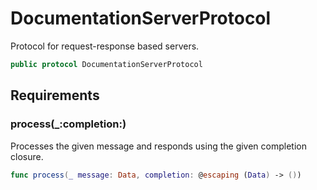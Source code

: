 # DocumentationServerProtocol

Protocol for request-response based servers.

``` swift
public protocol DocumentationServerProtocol 
```

## Requirements

### process(\_:​completion:​)

Processes the given message and responds using the given completion closure.

``` swift
func process(_ message: Data, completion: @escaping (Data) -> ())
```
